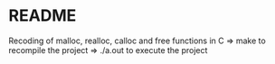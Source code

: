 # README #

Recoding of malloc, realloc, calloc and free functions in C
=> make to recompile the project
=> ./a.out to execute the project